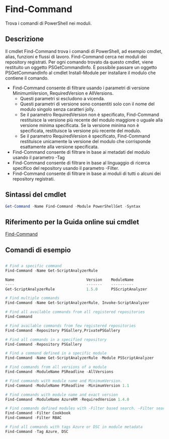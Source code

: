 # Find-Command

Trova i comandi di PowerShell nei moduli.

## Descrizione
Il cmdlet Find-Command trova i comandi di PowerShell, ad esempio cmdlet, alias, funzioni e flussi di lavoro. Find-Command cerca nei moduli dei repository registrati.
Per ogni comando trovato da questo cmdlet, viene restituito un oggetto PSGetCommandInfo. È possibile passare un oggetto PSGetCommandInfo al cmdlet Install-Module per installare il modulo che contiene il comando.

- Find-Command consente di filtrare usando i parametri di versione MinimumVersion, RequiredVersion e AllVersions.
  - Questi parametri si escludono a vicenda.
  - Questi parametri di versione sono consentiti solo con il nome del modulo singolo senza caratteri jolly.
  - Se il parametro RequiredVersion non è specificato, Find-Command restituisce la versione più recente del modulo maggiore o uguale alla versione minima specificata. Se la versione minima non è specificata, restituisce la versione più recente del modulo.
  - Se il parametro RequiredVersion è specificato, Find-Command restituisce unicamente la versione del modulo che corrisponde esattamente alla versione specificata.
- Find-Command consente di filtrare in base ai metadati del modulo usando il parametro -Tag
- Find-Command consente di filtrare in base al linguaggio di ricerca specifico del repository usando il parametro -Filter.
- Find-Command consente di filtrare in base ai moduli di tutti o alcuni dei repository registrati.

## Sintassi del cmdlet
```powershell
Get-Command -Name Find-Command -Module PowerShellGet -Syntax
```

## Riferimento per la Guida online sui cmdlet

[Find-Command](http://go.microsoft.com/fwlink/?LinkId=733636)

## Comandi di esempio
```powershell

# Find a specific command
Find-Command -Name Get-ScriptAnalyzerRule

Name                                Version    ModuleName                          Repository
----                                -------    ----------                          ----------
Get-ScriptAnalyzerRule              1.5.0      PSScriptAnalyzer                    PSGallery

# Find multiple commands
Find-Command -Name Get-ScriptAnalyzerRule, Invoke-ScriptAnalyzer

# Find all available commands from all registered repositories
Find-Command

# Find available commands from few registered repositories
Find-Command -Repository PSGallery,PrivatePSGallery

# Find all commands in a specified repository
Find-Command -Repository PSGallery

# Find a command defined in a specific module
Find-Command -Name Get-ScriptAnalyzerRule -Module PSScriptAnalyzer

# Find commands from all versions of a module
Find-Command -ModuleName PSReadline -AllVersions

# Find commands with module name and MinimumVersion.
Find-Command -ModuleName PSReadline -MinimumVersion 1.1

# Find commands with module name and exact version
Find-Command -ModuleName AzureRM -RequiredVersion 1.4.0

# Find commands defined modules with -Filter based search. -Filter searches in description and module names
Find-Command -Filter Cookbook
Find-Command -Filter RBAC

# Find all commands with tags Azure or DSC in module metadata
Find-Command -Tag Azure, DSC

```

<!--HONumber=Aug16_HO3-->


